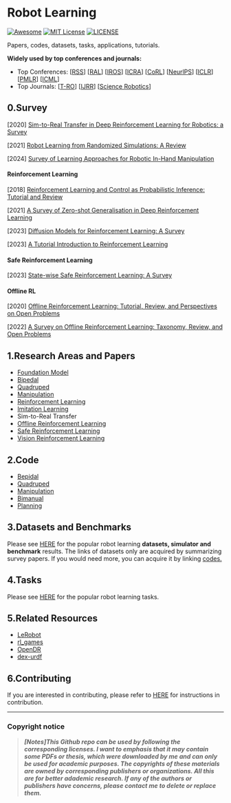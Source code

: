 # Robot Learning
[![Awesome](https://awesome.re/badge.svg)](https://awesome.re) [![MIT License](https://img.shields.io/badge/license-MIT-green.svg)](https://opensource.org/licenses/MIT) [![LICENSE](https://img.shields.io/badge/license-Anti%20996-blue.svg)](https://github.com/996icu/996.ICU/blob/master/LICENSE)

Papers, codes, datasets, tasks, applications, tutorials.

**Widely used by top conferences and journals:**

- Top Conferences: [[RSS](https://roboticsconference.org/)] [[RAL](https://www.ieee-ras.org/publications/ra-l)] [[IROS](https://ieee-iros.org/)] [[ICRA](https://www.ieee-ras.org/conferences-workshops/fully-sponsored/icra)] [[CoRL](https://www.corl.org/)] [[NeurlPS](https://nips.cc/)] [[ICLR](https://iclr.cc/)] [[PMLR](https://proceedings.mlr.press/)] [[ICML](https://icml.cc/)]
- Top Journals: [[T-RO](https://www.ieee-ras.org/publications/t-ro)] [[IJRR](https://journals.sagepub.com/home/ijr)] [[Science Robotics](https://www.science.org/journal/scirobotics)]



## 0.Survey

[2020] [Sim-to-Real Transfer in Deep Reinforcement Learning for Robotics: a Survey](https://arxiv.org/abs/2009.13303)

[2021] [Robot Learning from Randomized Simulations: A Review](https://arxiv.org/abs/2111.00956)

[2024] [Survey of Learning Approaches for Robotic In-Hand Manipulation](https://arxiv.org/abs/2401.07915)



#### Reinforcement Learning

[2018] [Reinforcement Learning and Control as Probabilistic Inference: Tutorial and Review](https://arxiv.org/abs/1805.00909)

[2021] [A Survey of Zero-shot Generalisation in Deep Reinforcement Learning](https://arxiv.org/abs/2111.09794)

[2023] [Diffusion Models for Reinforcement Learning: A Survey](https://arxiv.org/abs/2311.01223)

[2023] [A Tutorial Introduction to Reinforcement Learning](https://arxiv.org/abs/2304.00803)

#### Safe Reinforcement Learning

[2023] [State-wise Safe Reinforcement Learning: A Survey](https://arxiv.org/abs/2302.03122)

#### Offline RL

[2020] [Offline Reinforcement Learning: Tutorial, Review, and Perspectives on Open Problems](https://arxiv.org/abs/2005.01643)

[2022] [A Survey on Offline Reinforcement Learning: Taxonomy, Review, and Open Problems](https://arxiv.org/abs/2203.01387)



## 1.Research Areas and Papers

- [Foundation Model](https://github.com/Evan-wyl/Robot-Learning/tree/master/fm)
- [Bipedal](https://github.com/Evan-wyl/Robot-Learning/blob/master/papers/bipedal.md)
- [Quadruped](https://github.com/Evan-wyl/Robot-Learning/blob/master/papers/quadruped.md)
- [Manipulation](https://github.com/Evan-wyl/Robot-Learning/tree/master/papers/manipulation)
- [Reinforcement Learning](https://github.com/Evan-wyl/Robot-Learning/blob/master/papers/rl.md)
- [Imitation Learning](https://github.com/Evan-wyl/Robot-Learning/blob/master/papers/IL.md)
- Sim-to-Real Transfer
- [Offline Reinforcement Learning](https://github.com/Evan-wyl/Robot-Learning/blob/master/papers/offline-rl.md)
- [Safe Reinforcement Learning](https://github.com/Evan-wyl/Robot-Learning/blob/master/papers/Safe-RL.md)
- [Vision Reinforcement Learning](https://github.com/Evan-wyl/Robot-Learning/blob/master/papers/Vision-RL.md)



## 2.Code

- [Bepidal](https://github.com/Evan-wyl/Robot-Learning/blob/master/codes/bepidal.md)
- [Quadruped](https://github.com/Evan-wyl/Robot-Learning/tree/master/codes/quadruped)
- [Manipulation](https://github.com/Evan-wyl/Robot-Learning/tree/master/codes/manipulation)
- [Bimanual](https://github.com/Evan-wyl/Robot-Learning/blob/master/codes/bimanual.md)
- [Planning](https://github.com/Evan-wyl/Robot-Learning/blob/master/codes/planning.md)



## 3.Datasets and Benchmarks

Please see [HERE](https://github.com/Evan-wyl/Robot-Learning/tree/master/data) for the popular robot learning **datasets, simulator and benchmark** results. The links of datasets only are acquired by summarizing survey papers. If you would need more, you can acquire it by linking [codes.](https://github.com/Evan-wyl/Robot-Learning/tree/master/codes)  



## 4.Tasks

Please see [HERE](https://github.com/Evan-wyl/Robot-Learning/tree/master/tasks) for the popular robot learning tasks.



## 5.Related Resources

- [LeRobot](https://huggingface.co/lerobot)
- [rl_games](https://github.com/Denys88/rl_games)
- [OpenDR](https://github.com/opendr-eu/opendr)
- [dex-urdf](https://github.com/dexsuite/dex-urdf)



## 6.Contributing

If you are interested in contributing, please refer to [HERE](https://github.com/Evan-wyl/Robot-Learning/blob/master/CONTRIBUTING.md) for instructions in contribution.

------

### Copyright notice

> ***[Notes]This Github repo can be used by following the corresponding licenses. I want to emphasis that it may contain some PDFs or thesis, which were downloaded by me and can only be used for academic purposes. The copyrights of these materials are owned by corresponding publishers or organizations. All this are for better adademic research. If any of the authors or publishers have concerns, please contact me to delete or replace them.***
